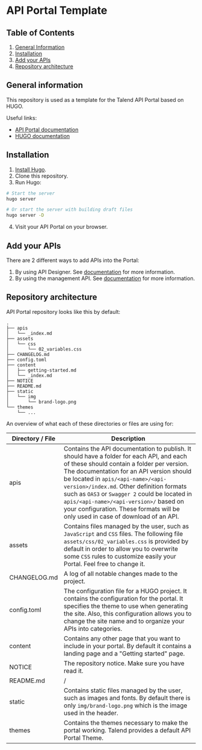 <!--
  NOTICE: Copyright 2021 Talend SA, Talend, Inc., and affiliates. All Rights Reserved. Customer’s use of the software contained herein is subject to the terms and conditions of the Agreement between Customer and Talend.
-->

# API Portal Template

## Table of Contents

1. [General Information](#general-information)
2. [Installation](#installation)
3. [Add your APIs](#add-your-apis)
4. [Repository architecture](#repository-architecture)

## General information

This repository is used as a template for the Talend API Portal based on HUGO.

Useful links:
- [API Portal documentation](https://help.talend.com/access/sources/content/topic?pageid=designer_api_portal&EnrichVersion=Cloud&afs:lang=en)
- [HUGO documentation](https://gohugo.io/documentation/)

## Installation

1. [Install Hugo](https://gohugo.io/overview/installing/).
2. Clone this repository.
3. Run Hugo:
```bash
# Start the server
hugo server

# Or start the server with building draft files
hugo server -D
```
4. Visit your API Portal on your browser.

## Add your APIs

There are 2 different ways to add APIs into the Portal:
1. By using API Designer. See [documentation](https://help.talend.com/access/sources/content/topic?pageid=designer_configure_portal_ui&EnrichVersion=Cloud&afs:lang=en) for more information.
2. By using the management API. See [documentation](https://help.talend.com/access/sources/content/topic?pageid=designer_api_portal_fetch_documentation&EnrichVersion=Cloud&afs:lang=en) for more information.

## Repository architecture

API Portal repository looks like this by default:

```
.
├── apis
│   └── _index.md
├── assets
│   └── css
│       └── 02_variables.css
├── CHANGELOG.md
├── config.toml
├── content
│   ├── getting-started.md
│   └── _index.md
├── NOTICE
├── README.md
├── static
│   └── img
│       └── brand-logo.png
└── themes
    └── ...
```

An overview of what each of these directories or files are using for:

| Directory / File | Description                                                                                                                                                                                                                                                                                                                                                                                                                                         |
|------------------|-----------------------------------------------------------------------------------------------------------------------------------------------------------------------------------------------------------------------------------------------------------------------------------------------------------------------------------------------------------------------------------------------------------------------------------------------------|
| apis             | Contains the API documentation to publish. It should have a folder for each API, and each of these should contain a folder per version. The documentation for an API version should be located in `apis/<api-name>/<api-version>/index.md`. Other definition formats such as `OAS3` or `Swagger 2` could be located in `apis/<api-name>/<api-version>/` based on your configuration. These formats will be only used in case of download of an API. |
| assets           | Contains files managed by the user, such as `JavaScript` and `CSS` files. The following file `assets/css/02_variables.css` is provided by default in order to allow you to overwrite some `CSS` rules to customize easily your Portal. Feel free to change it.                                                                                                                                                                                      |
| CHANGELOG.md     | A log of all notable changes made to the project.                                                                                                                                                                                                                                                                                                                                                                                                   |
| config.toml      | The configuration file for a HUGO project. It contains the configuration for the portal. It specifies the theme to use when generating the site. Also, this configuration allows you to change the site name and to organize your APIs into categories.                                                                                                                                                                                             |
| content          | Contains any other page that you want to include in your portal. By default it contains a landing page and a "Getting started" page.                                                                                                                                                                                                                                                                                                                |
| NOTICE           | The repository notice. Make sure you have read it.                                                                                                                                                                                                                                                                                                                                                                                                  |
| README.md        | /                                                                                                                                                                                                                                                                                                                                                                                                                                                   |
| static           | Contains static files managed by the user, such as images and fonts. By default there is only `img/brand-logo.png` which is the image used in the header.                                                                                                                                                                                                                                                                                           |
| themes           | Contains the themes necessary to make the portal working. Talend provides a default API Portal Theme.                                                                                                                                                                                                                                                                                                                                               |
